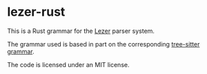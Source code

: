 # lezer-rust

This is a Rust grammar for the
[Lezer](https://lezer.codemirror.net/) parser system.

The grammar used is based in part on the corresponding
[tree-sitter grammar](https://github.com/tree-sitter/tree-sitter-rust).

The code is licensed under an MIT license.
